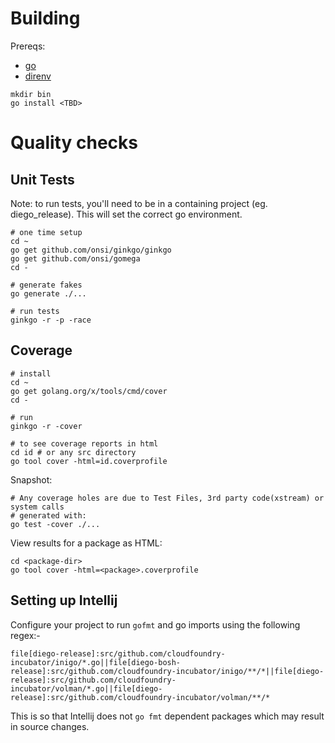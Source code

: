 # Building
Prereqs:
- [go](https://storage.googleapis.com/golang/go1.4.3.darwin-amd64.pkg)
- [direnv](direnv.readthedocs.org/en/latest/install/)

```
mkdir bin
go install <TBD>
```

# Quality checks

## Unit Tests
Note: to run tests, you'll need to be in a containing project (eg. diego_release).
This will set the correct go environment.
```
# one time setup
cd ~
go get github.com/onsi/ginkgo/ginkgo
go get github.com/onsi/gomega
cd -

# generate fakes
go generate ./...

# run tests
ginkgo -r -p -race
```
## Coverage
```
# install
cd ~ 
go get golang.org/x/tools/cmd/cover
cd -

# run
ginkgo -r -cover

# to see coverage reports in html
cd id # or any src directory
go tool cover -html=id.coverprofile
```
Snapshot:
```
# Any coverage holes are due to Test Files, 3rd party code(xstream) or system calls
# generated with:
go test -cover ./...
```
View results for a package as HTML:
```
cd <package-dir>
go tool cover -html=<package>.coverprofile
```

## Setting up Intellij

Configure your project to run `gofmt` and go imports using the following regex:-

```
file[diego-release]:src/github.com/cloudfoundry-incubator/inigo/*.go||file[diego-bosh-release]:src/github.com/cloudfoundry-incubator/inigo/**/*||file[diego-release]:src/github.com/cloudfoundry-incubator/volman/*.go||file[diego-release]:src/github.com/cloudfoundry-incubator/volman/**/*
```

This is so that Intellij does not `go fmt` dependent packages which may result in source changes.
